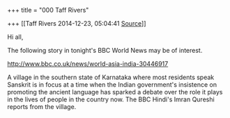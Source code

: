 +++
title = "000 Taff Rivers"

+++
[[Taff Rivers	2014-12-23, 05:04:41 [Source](https://groups.google.com/g/samskrita/c/K3tbrL9XQbQ)]]



Hi all,

  

  

The following story in tonight's BBC World News may be of interest.

  

  

<http://www.bbc.co.uk/news/world-asia-india-30446917>

  

  

A village in the southern state of Karnataka where most residents speak Sanskrit is in focus at a time when the Indian government's insistence on promoting the ancient language has sparked a debate over the role it plays in the lives of people in the country now. The BBC Hindi's Imran Qureshi reports from the village.

  

  

